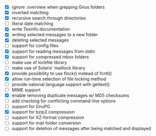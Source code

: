 - [x] ignore .overview when grepping Gnus folders
- [x] inverted matching
- [x] recursive search through directories
- [ ] literal date matching
- [x] write Texinfo documentation
- [x] writing selected messages to a new folder
- [x] deleting selected messages
- [ ] support for config files
- [x] support for reading messages from stdin
- [x] support for compressed mbox folders
- [ ] make use of lockfile library
- [ ] make use of Solaris' maillock library
- [x] provide possibility to use flock() instead of fcntl()
- [x] allow run-time selection of file locking method
- [ ] provide national language support with gettext()
- [ ] MIME support
- [x] enable removing duplicate messages w/ MD5 checksums
- [ ] add checking for conflicting command-line options
- [ ] support for GnuPG
- [x] support for bzip2 compression
- [ ] support for XZ-format compression
- [ ] support for mail folder conversion
- [ ] support for deletion of messages after being matched and displayed
